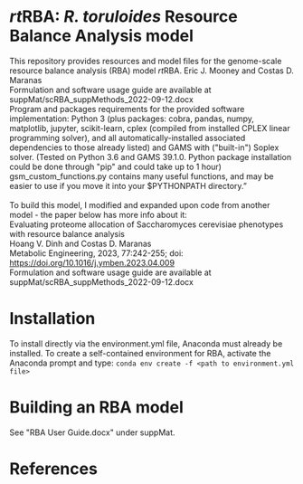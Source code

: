 # *rt*RBA: *R. toruloides* Resource Balance Analysis model
This repository provides resources and model files for the genome-scale resource balance analysis (RBA) model *rt*RBA.
Eric J. Mooney and Costas D. Maranas<br>
Formulation and software usage guide are available at suppMat/scRBA_suppMethods_2022-09-12.docx<br>
Program and packages requirements for the provided software implementation: Python 3 (plus packages: cobra, pandas, numpy, matplotlib, jupyter, scikit-learn, cplex (compiled from installed CPLEX linear programming solver), and all automatically-installed associated dependencies to those already listed) and GAMS with ("built-in") Soplex solver. (Tested on Python 3.6 and GAMS 39.1.0. Python package installation could be done through "pip" and could take up to 1 hour)
gsm_custom_functions.py contains many useful functions, and may be easier to use if you move it into your $PYTHONPATH directory.”<br><br>
To build this model, I modified and expanded upon code from another model - the paper below has more info about it:<br>
Evaluating proteome allocation of Saccharomyces cerevisiae phenotypes with resource balance analysis<br>
Hoang V. Dinh and Costas D. Maranas<br>
Metabolic Engineering, 2023, 77:242-255; doi: https://doi.org/10.1016/j.ymben.2023.04.009<br>
Formulation and software usage guide are available at suppMat/scRBA_suppMethods_2022-09-12.docx<br>
# Installation
To install directly via the environment.yml file, Anaconda must already be installed. To create a self-contained environment for RBA, activate the Anaconda prompt and type:
```conda env create -f <path to environment.yml file>```
# Building an RBA model
See "RBA User Guide.docx" under suppMat.
# References